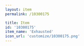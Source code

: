 ```yaml
---
layout: item
permalink: /10300175

title: Item
id: '10300175'
item_name: 'Exhausted'
icon_url: 'customize/10300175.png'
---
```

